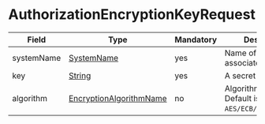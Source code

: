 # AuthorizationEncryptionKeyRequest

Field | Type | Mandatory | Description
--- | --- | --- | ---
systemName | [SystemName](../primitives.md#systemname) | yes | Name of the associated system.
key | [String](../primitives.md) | yes | A secret key.
algorithm | [EncryptionAlgorithmName](../primitives.md#encryptionalgorithmname) | no | Algorithm identifier. Default is `AES/ECB/PKCS5Padding`.